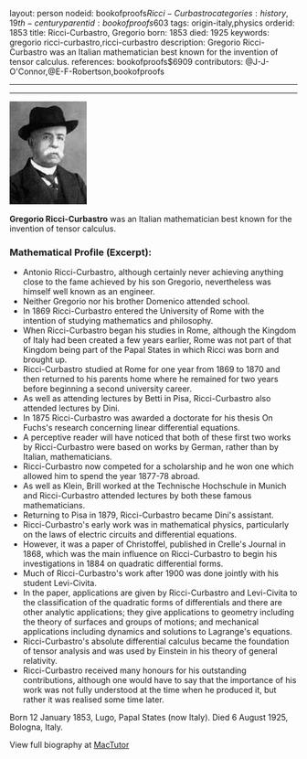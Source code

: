 layout: person
nodeid: bookofproofs$Ricci-Curbastro
categories: history,19th-century
parentid: bookofproofs$603
tags: origin-italy,physics
orderid: 1853
title: Ricci-Curbastro, Gregorio
born: 1853
died: 1925
keywords: gregorio ricci-curbastro,ricci-curbastro
description: Gregorio Ricci-Curbastro was an Italian mathematician best known for the invention of tensor calculus.
references: bookofproofs$6909
contributors: @J-J-O'Connor,@E-F-Robertson,bookofproofs

---



---

![Ricci-Curbastro.jpg](https://github.com/bookofproofs/bookofproofs.github.io/blob/main/_sources/_assets/images/portraits/Ricci-Curbastro.jpg?raw=true)

**Gregorio Ricci-Curbastro** was an Italian mathematician best known for the invention of tensor calculus.

### Mathematical Profile (Excerpt):
* Antonio Ricci-Curbastro, although certainly never achieving anything close to the fame achieved by his son Gregorio, nevertheless was himself well known as an engineer.
* Neither Gregorio nor his brother Domenico attended school.
* In 1869 Ricci-Curbastro entered the University of Rome with the intention of studying mathematics and philosophy.
* When Ricci-Curbastro began his studies in Rome, although the Kingdom of Italy had been created a few years earlier, Rome was not part of that Kingdom being part of the Papal States in which Ricci was born and brought up.
* Ricci-Curbastro studied at Rome for one year from 1869 to 1870 and then returned to his parents home where he remained for two years before beginning a second university career.
* As well as attending lectures by Betti in Pisa, Ricci-Curbastro also attended lectures by Dini.
* In 1875 Ricci-Curbastro was awarded a doctorate for his thesis On Fuchs's research concerning linear differential equations.
* A perceptive reader will have noticed that both of these first two works by Ricci-Curbastro were based on works by German, rather than by Italian, mathematicians.
* Ricci-Curbastro now competed for a scholarship and he won one which allowed him to spend the year 1877-78 abroad.
* As well as Klein, Brill worked at the Technische Hochschule in Munich and Ricci-Curbastro attended lectures by both these famous mathematicians.
* Returning to Pisa in 1879, Ricci-Curbastro became Dini's assistant.
* Ricci-Curbastro's early work was in mathematical physics, particularly on the laws of electric circuits and differential equations.
* However, it was a paper of Christoffel, published in Crelle's Journal in 1868, which was the main influence on Ricci-Curbastro to begin his investigations in 1884 on quadratic differential forms.
* Much of Ricci-Curbastro's work after 1900 was done jointly with his student Levi-Civita.
* In the paper, applications are given by Ricci-Curbastro and Levi-Civita to the classification of the quadratic forms of differentials and there are other analytic applications; they give applications to geometry including the theory of surfaces and groups of motions; and mechanical applications including dynamics and solutions to Lagrange's equations.
* Ricci-Curbastro's absolute differential calculus became the foundation of tensor analysis and was used by Einstein in his theory of general relativity.
* Ricci-Curbastro received many honours for his outstanding contributions, although one would have to say that the importance of his work was not fully understood at the time when he produced it, but rather it was realised some time later.

Born 12 January 1853, Lugo, Papal States (now Italy). Died 6 August 1925, Bologna, Italy.

View full biography at [MacTutor](https://mathshistory.st-andrews.ac.uk/Biographies/Ricci-Curbastro/)
